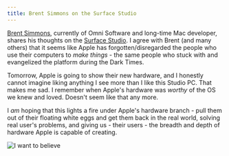 ```yaml
---
title: Brent Simmons on the Surface Studio
---
```


[Brent Simmons](http://inessential.com), currently of Omni Software and long-time Mac developer, shares his thoughts on the [Surface Studio](http://inessential.com/2016/10/26/surface_studio_notes). I agree with Brent (and many others) that it seems like Apple has forgotten/disregarded the people who use their computers to *make things* - the same people who stuck with and evangelized the platform during the Dark Times.

Tomorrow, Apple is going to show their new hardware, and I honestly cannot imagine liking anything I see more than I like this Studio PC. That makes me sad. I remember when Apple's hardware was *worthy* of the OS we knew and loved. Doesn't seem like that any more.

I *am* hoping that this lights a fire under Apple's hardware branch - pull them out of their floating white eggs and get them back in the real world, solving real user's problems, and giving us - their users - the breadth and depth of hardware Apple is capable of creating.

![I want to believe](http://i.imgur.com/yNgow0z.jpg)